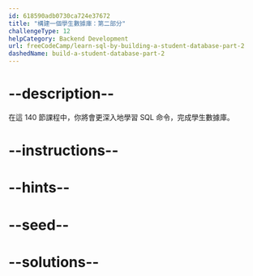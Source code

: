 ```yaml
---
id: 618590adb0730ca724e37672
title: "構建一個學生數據庫：第二部分"
challengeType: 12
helpCategory: Backend Development
url: freeCodeCamp/learn-sql-by-building-a-student-database-part-2
dashedName: build-a-student-database-part-2
---
```


# --description--

在這 140 節課程中，你將會更深入地學習 SQL 命令，完成學生數據庫。

# --instructions--

# --hints--

# --seed--

# --solutions--
